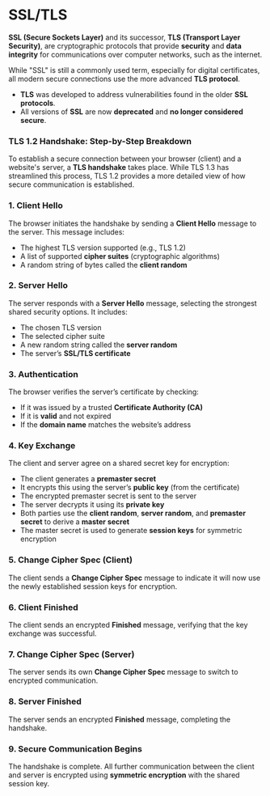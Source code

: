 # SSL/TLS

**SSL (Secure Sockets Layer)** and its successor, **TLS (Transport Layer Security)**, are cryptographic protocols that provide **security** and **data integrity** for communications over computer networks, such as the internet.

While "SSL" is still a commonly used term, especially for digital certificates, all modern secure connections use the more advanced **TLS protocol**.

- **TLS** was developed to address vulnerabilities found in the older **SSL protocols**.
- All versions of **SSL** are now **deprecated** and **no longer considered secure**.

### TLS 1.2 Handshake: Step-by-Step Breakdown

To establish a secure connection between your browser (client) and a website's server, a **TLS handshake** takes place. While TLS 1.3 has streamlined this process, TLS 1.2 provides a more detailed view of how secure communication is established.

### 1. Client Hello
The browser initiates the handshake by sending a **Client Hello** message to the server. This message includes:

- The highest TLS version supported (e.g., TLS 1.2)
- A list of supported **cipher suites** (cryptographic algorithms)
- A random string of bytes called the **client random**

### 2. Server Hello
The server responds with a **Server Hello** message, selecting the strongest shared security options. It includes:

- The chosen TLS version
- The selected cipher suite
- A new random string called the **server random**
- The server’s **SSL/TLS certificate**

### 3. Authentication
The browser verifies the server’s certificate by checking:

- If it was issued by a trusted **Certificate Authority (CA)**
- If it is **valid** and not expired
- If the **domain name** matches the website’s address

### 4. Key Exchange
The client and server agree on a shared secret key for encryption:

- The client generates a **premaster secret**
- It encrypts this using the server’s **public key** (from the certificate)
- The encrypted premaster secret is sent to the server
- The server decrypts it using its **private key**
- Both parties use the **client random**, **server random**, and **premaster secret** to derive a **master secret**
- The master secret is used to generate **session keys** for symmetric encryption

### 5. Change Cipher Spec (Client)
The client sends a **Change Cipher Spec** message to indicate it will now use the newly established session keys for encryption.

### 6. Client Finished
The client sends an encrypted **Finished** message, verifying that the key exchange was successful.

### 7. Change Cipher Spec (Server)
The server sends its own **Change Cipher Spec** message to switch to encrypted communication.

### 8. Server Finished
The server sends an encrypted **Finished** message, completing the handshake.

### 9. Secure Communication Begins
The handshake is complete. All further communication between the client and server is encrypted using **symmetric encryption** with the shared session key.
